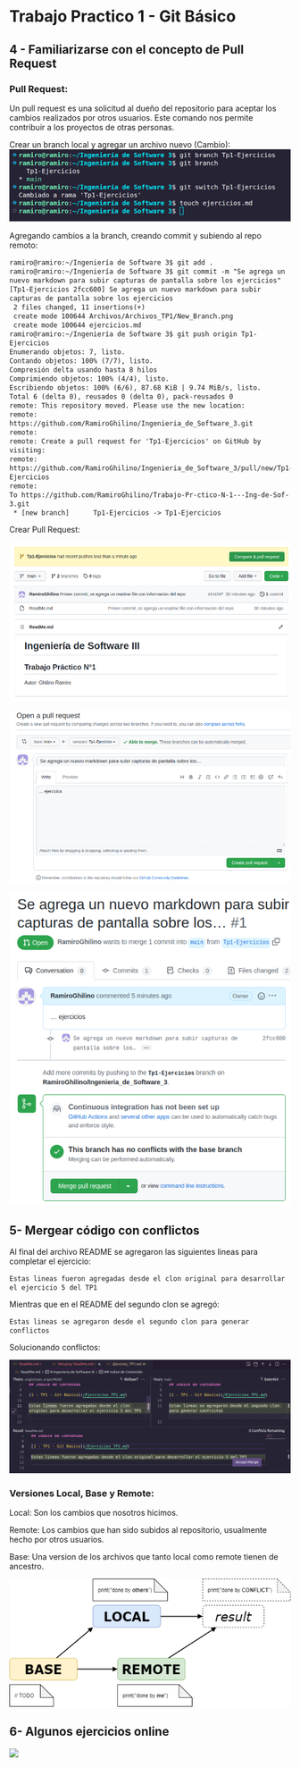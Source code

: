 # Trabajo Practico 1 - Git Básico

## 4 - Familiarizarse con el concepto de Pull Request

### Pull Request:

Un pull request es una solicitud al dueño del repositorio para aceptar los cambios realizados por otros usuarios. Este comando nos permite contribuir a los proyectos de otras personas.

Crear un branch local y agregar un archivo nuevo (Cambio):
![](/Archivos/Archivos_TP1/New_Branch.png)

Agregando cambios a la branch, creando commit y subiendo al repo remoto:
```
ramiro@ramiro:~/Ingeniería de Software 3$ git add .
ramiro@ramiro:~/Ingeniería de Software 3$ git commit -m "Se agrega un nuevo markdown para subir capturas de pantalla sobre los ejercicios"
[Tp1-Ejercicios 2fcc600] Se agrega un nuevo markdown para subir capturas de pantalla sobre los ejercicios
 2 files changed, 11 insertions(+)
 create mode 100644 Archivos/Archivos_TP1/New_Branch.png
 create mode 100644 ejercicios.md
ramiro@ramiro:~/Ingeniería de Software 3$ git push origin Tp1-Ejercicios 
Enumerando objetos: 7, listo.
Contando objetos: 100% (7/7), listo.
Compresión delta usando hasta 8 hilos
Comprimiendo objetos: 100% (4/4), listo.
Escribiendo objetos: 100% (6/6), 87.68 KiB | 9.74 MiB/s, listo.
Total 6 (delta 0), reusados 0 (delta 0), pack-reusados 0
remote: This repository moved. Please use the new location:
remote:   https://github.com/RamiroGhilino/Ingenieria_de_Software_3.git
remote: 
remote: Create a pull request for 'Tp1-Ejercicios' on GitHub by visiting:
remote:      https://github.com/RamiroGhilino/Ingenieria_de_Software_3/pull/new/Tp1-Ejercicios
remote: 
To https://github.com/RamiroGhilino/Trabajo-Pr-ctico-N-1---Ing-de-Sof-3.git
 * [new branch]      Tp1-Ejercicios -> Tp1-Ejercicios
 ```

Crear Pull Request: 

![](/Archivos/Archivos_TP1/Pull_Request.png)

![](/Archivos/Archivos_TP1/CrearPullRequest.png)

![](/Archivos/Archivos_TP1/AceptarPullRequest.png)



## 5- Mergear código con conflictos

Al final del archivo README se agregaron las siguientes lineas para completar el ejercicio:

```
Estas lineas fueron agregadas desde el clon original para desarrollar el ejercicio 5 del TP1
```

Mientras que en el README del segundo clon se agregó:

```
Estas lineas se agregaron desde el segundo clon para generar conflictos
```


Solucionando conflictos:

![](/Archivos/Archivos_TP1/SolucionMerge.png)

### Versiones Local, Base y Remote:

Local: Son los cambios que nosotros hicimos.

Remote: Los cambios que han sido subidos al repositorio, usualmente hecho por otros usuarios.

Base: Una version de los archivos que tanto local como remote tienen de ancestro.

![](/Archivos/Archivos_TP1/Base%2CLocal%2CRemot.png)

## 6- Algunos ejercicios online

![](/Archivos/Archivos_TP1/Introducci%C3%B3n.png)
